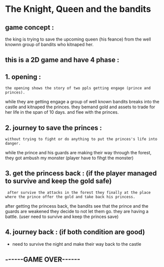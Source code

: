  # The Knight, Queen and the bandits


## game concept :


the king is trying to save the upcoming queen (his feance) from the well knownn group of bandits who kitnaped her.


## this is a 2D game and have 4 phase : 


## 1. opening : 


	the opening shows the story of two ppls getting engage (prince and princes).
while they are getting engage a group of well known bandits breaks into the castle and kitnaped the princes.
they bemand gold and assets to trade for her life in the span of 10 days. and flee with the princes.

## 2. journey to save the princes :

	without trying to fight or do anything to put the princes's life into danger.
while the prince and his guards are making their way through the forest, they got ambush my monster (player have to fihgt the monster)

## 3. get the princess back :  (if the player managed to survive and keep the gold safe) 


	 after survive the attacks in the forest they finally at the place where the prince offer the gold and take back his princess.
after getting the princess back, the bandits see that the prince and the guards are weakened they decide to not let them go. 
they are having a battle. (user need to survive and keep the princes save)

## 4. journey back : (if both condition are good)


- need to survive the night and make their way back to the castle


## ------GAME OVER------
